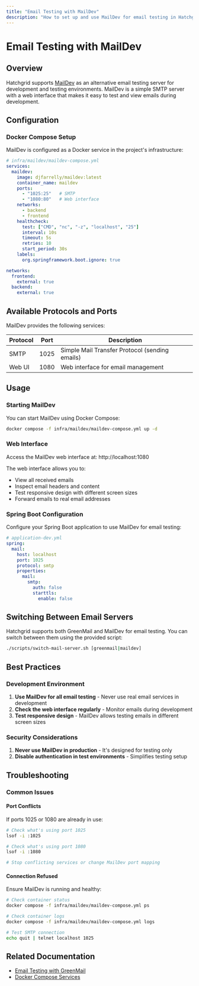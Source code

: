 ```yaml
---
title: "Email Testing with MailDev"
description: "How to set up and use MailDev for email testing in Hatchgrid."
---
```

# Email Testing with MailDev

## Overview

Hatchgrid supports [MailDev](https://github.com/maildev/maildev) as an alternative email testing server for development and testing environments. MailDev is a simple SMTP server with a web interface that makes it easy to test and view emails during development.

## Configuration

### Docker Compose Setup

MailDev is configured as a Docker service in the project's infrastructure:

```yaml
# infra/maildev/maildev-compose.yml
services:
  maildev:
    image: djfarrelly/maildev:latest
    container_name: maildev
    ports:
      - "1025:25"   # SMTP
      - "1080:80"   # Web interface
    networks:
      - backend
      - frontend
    healthcheck:
      test: ["CMD", "nc", "-z", "localhost", "25"]
      interval: 10s
      timeout: 5s
      retries: 10
      start_period: 30s
    labels:
      org.springframework.boot.ignore: true

networks:
  frontend:
    external: true
  backend:
    external: true
```

## Available Protocols and Ports

MailDev provides the following services:

| Protocol | Port | Description |
|----------|------|-------------|
| SMTP     | 1025 | Simple Mail Transfer Protocol (sending emails) |
| Web UI   | 1080 | Web interface for email management |

## Usage

### Starting MailDev

You can start MailDev using Docker Compose:

```bash
docker compose -f infra/maildev/maildev-compose.yml up -d
```

### Web Interface

Access the MailDev web interface at: http://localhost:1080

The web interface allows you to:
- View all received emails
- Inspect email headers and content
- Test responsive design with different screen sizes
- Forward emails to real email addresses

### Spring Boot Configuration

Configure your Spring Boot application to use MailDev for email testing:

```yaml
# application-dev.yml
spring:
  mail:
    host: localhost
    port: 1025
    protocol: smtp
    properties:
      mail:
        smtp:
          auth: false
          starttls:
            enable: false
```

## Switching Between Email Servers

Hatchgrid supports both GreenMail and MailDev for email testing. You can switch between them using the provided script:

```bash
./scripts/switch-mail-server.sh [greenmail|maildev]
```

## Best Practices

### Development Environment

1. **Use MailDev for all email testing** - Never use real email services in development
2. **Check the web interface regularly** - Monitor emails during development
3. **Test responsive design** - MailDev allows testing emails in different screen sizes

### Security Considerations

1. **Never use MailDev in production** - It's designed for testing only
2. **Disable authentication in test environments** - Simplifies testing setup

## Troubleshooting

### Common Issues

#### Port Conflicts

If ports 1025 or 1080 are already in use:

```bash
# Check what's using port 1025
lsof -i :1025

# Check what's using port 1080
lsof -i :1080

# Stop conflicting services or change MailDev port mapping
```

#### Connection Refused

Ensure MailDev is running and healthy:

```bash
# Check container status
docker compose -f infra/maildev/maildev-compose.yml ps

# Check container logs
docker compose -f infra/maildev/maildev-compose.yml logs

# Test SMTP connection
echo quit | telnet localhost 1025
```

## Related Documentation

- [Email Testing with GreenMail](../conventions/email-testing.md)
- [Docker Compose Services](../workflows/docker-composition-actions.md)
